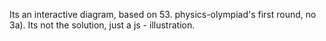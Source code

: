 Its an interactive diagram, based on 53. physics-olympiad's first round, no 3a). Its not the solution, just a js - illustration.